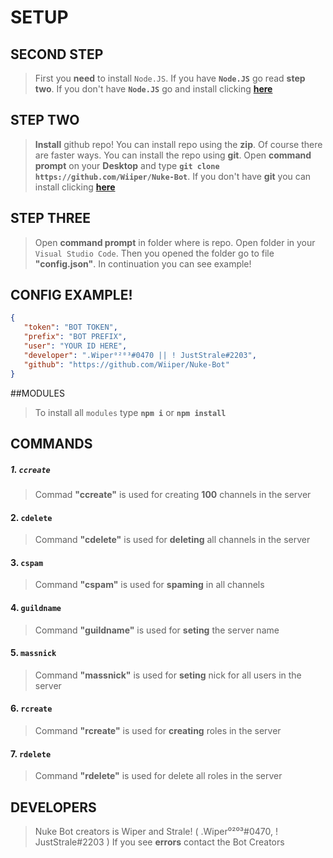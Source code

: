 

# SETUP

## SECOND STEP

> First you **need** to install `Node.JS`. If you have **`Node.JS`** go read **step two**. If you don't have **`Node.JS`** go and install clicking [**here**](https://nodejs.org/en/)

## STEP TWO

> **Install** github repo! You can install repo using the **zip**. Of course there are faster ways. You can install the repo using **git**. Open **command prompt** on your **Desktop** and type **`git clone https://github.com/Wiiper/Nuke-Bot`**. If you don't have **git** you can install clicking [**here**](https://git-scm.com/downloads)

## STEP THREE

> Open **command prompt** in folder where is repo. Open folder in your `Visual Studio Code`. Then you opened the folder go to file **"config.json"**. In continuation you can see example!

## CONFIG EXAMPLE!

 ```json
{
    "token": "BOT TOKEN",    
    "prefix": "BOT PREFIX",    
    "user": "YOUR ID HERE",
    "developer": ".Wiper⁰²⁰³#0470 || ! JustStrale#2203",
    "github": "https://github.com/Wiiper/Nuke-Bot"
}
```
##MODULES
> To install all `modules` type **`npm i`** or **`npm install`**

## COMMANDS
##### 1. `ccreate`
> Commad **"ccreate"** is used for creating **100** channels in the server

#### 2. `cdelete`
> Command **"cdelete"** is used for **deleting** all channels in the server

#### 3. `cspam`
> Command **"cspam"** is used for **spaming** in all channels

#### 4. `guildname`
> Command **"guildname"** is used for **seting** the server name

#### 5. `massnick`
> Command **"massnick"** is used for **seting** nick for all users in the server

#### 6. `rcreate`
> Command **"rcreate"** is used for **creating** roles in the server

#### 7. `rdelete`
> Command **"rdelete"** is used for delete all roles in the server


## DEVELOPERS
> Nuke Bot creators is Wiper and Strale! ( .Wiper⁰²⁰³#0470, ! JustStrale#2203 )
 If you see **errors** contact the Bot Creators
